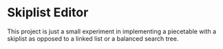 # Skiplist Editor

This project is just a small experiment in implementing a piecetable with a skiplist as opposed to a linked list or a balanced search tree.
